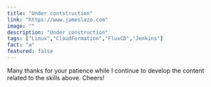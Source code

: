 ```yaml
---
title: "Under contstruction"
link: "https://www.jameslazo.com"
image: ""
description: "Under construction"
tags: ["Linux","CloudFormation","FluxCD","Jenkins"]
fact: "a"
featured: false
---
```


Many thanks for your patience while I continue to develop the content related to the skills above. Cheers!
